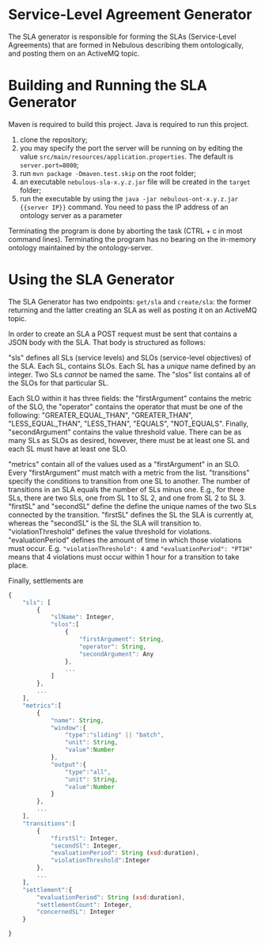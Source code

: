 # Service-Level Agreement Generator

The SLA generator is responsible for forming the SLAs (Service-Level Agreements) that are formed in Nebulous describing them ontologically, and posting them on an ActiveMQ topic.

# Building and Running the SLA Generator

Maven is required to build this project.
Java is required to run this project.

1. clone the repository;
2. you may specify the port the server will be running on by editing the value `src/main/resources/application.properties`. The default is `server.port=8000`;
3. run `mvn package -Dmaven.test.skip` on the root folder;
4. an executable `nebulous-sla-x.y.z.jar` file will be created in the `target` folder;
5. run the executable by using the `java -jar nebulous-ont-x.y.z.jar {{server IP}}` command.  You need to pass the IP address of an ontology server as a parameter

Terminating the program is done by aborting the task (CTRL + c in most command lines). 
Terminating the program has no bearing on the in-memory ontology maintained by the ontology-server.

# Using the SLA Generator

The SLA Generator has two endpoints: `get/sla` and `create/sla`: the former returning and the latter creating an SLA as well as posting it on an ActiveMQ topic.

In order to create an SLA a POST request must be sent that contains a JSON body with the SLA. That body is structured as follows:
 
"sls" defines all SLs (service levels) and SLOs (service-level objectives) of the SLA. Each SL, contains SLOs. Each SL has a *unique* name defined by an integer. Two SLs *cannot* be named the same. The "slos" list contains all of the SLOs for that particular SL. 

Each SLO within it has three fields: the "firstArgument" contains the metric of the SLO, the "operator" contains the operator that must be one of the following: "GREATER_EQUAL_THAN", "GREATER_THAN", "LESS_EQUAL_THAN", "LESS_THAN", "EQUALS", "NOT_EQUALS". Finally, "secondArgument" contains the value threshold value. There can be as many 
SLs as SLOs as desired, however, there must be at least one SL and each SL must have at least one SLO.

"metrics" contain all of the values used as a "firstArgument" in an SLO. Every "firstArgument" must match with a metric from the list. 
"transitions" specify the conditions to transition from one SL to another. The number of transitions in an SLA equals the number of SLs minus one. E.g., for three SLs, there are two SLs, one from SL 1 to SL 2, and one from SL 2 to SL 3. "firstSL" and "secondSL" define the 
define the unique names of the two SLs connected by the transition. "firstSL" defines the SL the SLA is currently at, whereas the "secondSL" is the SL the SLA will transition to. "violationThreshold" defines the value threshold for violations. "evaluationPeriod" defines the amount of time in which those violations must occur. E.g. `"violationThreshold": 4` and `"evaluationPeriod": "PT1H"` means that 4 violations must occur within 1 hour for a transition to take place.

Finally, settlements are 
```js
{
	"sls": [
		{
			"slName": Integer,
			"slos":[
				{
					"firstArgument": String,
					"operator": String,
					"secondArgument": Any
				},
				...
			]
		},
		...
	],
	"metrics":[
		{
			"name": String,
			"window":{
				"type":"sliding" || "batch",
				"unit": String,
				"value":Number
			},
			"output":{
				"type":"all",
				"unit": String,
				"value":Number
			}
		},
		...
	],
	"transitions":[
		{
			"firstSl": Integer,
			"secondSl": Integer,
			"evaluationPeriod": String (xsd:duration),
			"violationThreshold":Integer
		},
		...
	],
	"settlement":{
		"evaluationPeriod": String (xsd:duration),
		"settlementCount": Integer,
		"concernedSL": Integer
	}

}
```
